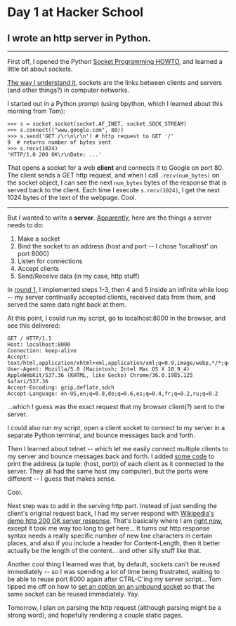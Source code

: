 # Day 1 at Hacker School
## I wrote an http server in Python.  

-----

First off, I opened the Python [Socket Programming HOWTO](https://docs.python.org/2/howto/sockets.html), and learned a little bit about sockets.

[The way I understand it](http://en.wikipedia.org/wiki/Network_socket), sockets are the links between clients and servers (and other things?) in computer networks.

I started out in a Python prompt (using bpython, which I learned about this morning from Tom):

```
>>> s = socket.socket(socket.AF_INET, socket.SOCK_STREAM)  
>>> s.connect(("www.google.com", 80))  
>>> s.send('GET /\r\n\r\n') # http request to GET '/'
9  # returns number of bytes sent
>>> s.recv(1024)
'HTTP/1.0 200 OK\r\nDate: ...'
```
That opens a socket for a web **client** and connects it to Google on port 80. The client sends a GET http request, and when I call `.recv(num_bytes)` on the socket object, I can see the next `num_bytes` bytes of the response that is served back to the client. Each time I execute `s.recv(1024)`, I get the next 1024 bytes of the text of the webpage. Cool.

-----------------------

But I wanted to write a **server**. [Apparently](http://ilab.cs.byu.edu/python/socketmodule.html), here are the things a server needs to do:

1. Make a socket
2. Bind the socket to an address (host and port -- I chose 'localhost' on port 8000)
3. Listen for connections
4. Accept clients
5. Send/Receive data (in my case, http stuff)

In [round 1](https://github.com/sophiadavis/http-server/commit/154a1646d314072d724e2eb46130118a55e30800), I implemented steps 1-3, then 4 and 5 inside an infinite while loop -- my server continually accepted clients, received data from them, and served the same data right back at them.

At this point, I could run my script, go to localhost:8000 in the browser, and see this delivered:

```
GET / HTTP/1.1  
Host: localhost:8000  
Connection: keep-alive  
Accept: text/html,application/xhtml+xml,application/xml;q=0.9,image/webp,*/*;q=0.8  
User-Agent: Mozilla/5.0 (Macintosh; Intel Mac OS X 10_9_4) AppleWebKit/537.36 (KHTML, like Gecko) Chrome/36.0.1985.125 Safari/537.36  
Accept-Encoding: gzip,deflate,sdch  
Accept-Language: en-US,en;q=0.8,de;q=0.6,es;q=0.4,fr;q=0.2,ru;q=0.2  
```
...which I guess was the exact request that my browser client(?) sent to the server.

I could also run my script, open a client socket to connect to my server in a separate Python terminal, and bounce messages back and forth. 

Then I learned about telnet -- which let me easily connect multiple clients to my server and bounce messages back and forth. I added [some code](https://github.com/sophiadavis/http-server/blob/e099c1ec813e5f7ad73acde2eacbfb2d480ed83a/httpServer.py#L22) to print the address (a tuple: (host, port)) of each client as it connected to the server. They all had the same host (my computer), but the ports were different -- I guess that makes sense.

Cool.

Next step was to add in the serving http part. Instead of just sending the client's original request back, I had my server respond with [Wikipedia's demo http 200 OK server response](http://en.wikipedia.org/wiki/Hypertext_Transfer_Protocol#Server_response). That's basically where I am [right now](https://github.com/sophiadavis/http-server/blob/master/httpServer.py), except it took me way too long to get here... It turns out http response syntax needs a really specific number of new line characters in certain places, and also if you include a header for Content-Length, then it better actually be the length of the content... and other silly stuff like that.


Another cool thing I learned was that, by default, sockets can't be reused immediately -- so I was spending a lot of time being frustrated, waiting to be able to reuse port 8000 again after CTRL-C'ing my server script... Tom tipped me off on how to [set an option on an unbound socket](https://github.com/sophiadavis/http-server/blob/master/httpServer.py#L10) so that the same socket can be reused immediately. Yay.

Tomorrow, I plan on parsing the http request (although parsing might be a strong word), and hopefully rendering a couple static pages.